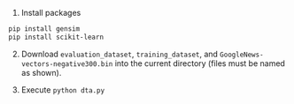 1. Install packages
```bash
pip install gensim
pip install scikit-learn
```

2. Download `evaluation_dataset`, `training_dataset`, and `GoogleNews-vectors-negative300.bin` into the current directory (files must be named as shown).

3. Execute `python dta.py`
